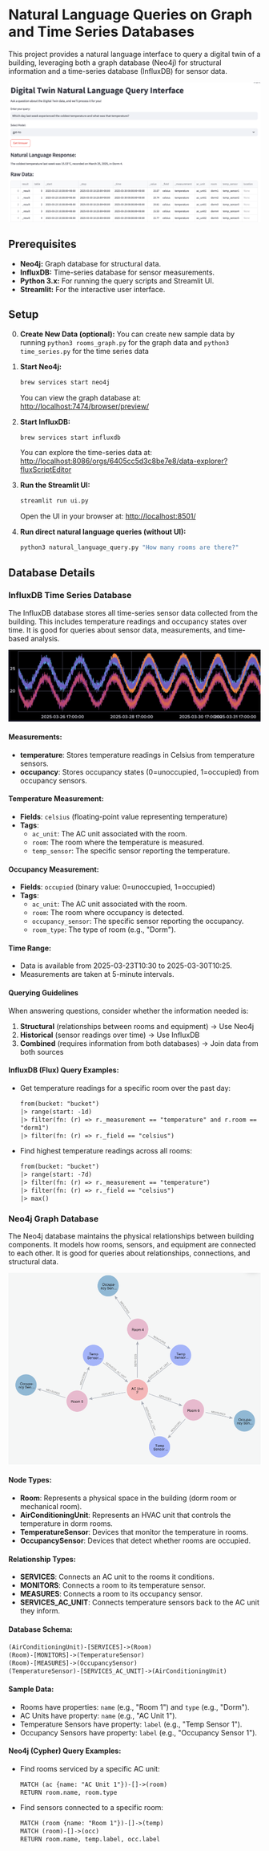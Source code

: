 # Natural Language Queries on Graph and Time Series Databases

This project provides a natural language interface to query a digital twin of a building, leveraging both a graph database (Neo4j) for structural information and a time-series database (InfluxDB) for sensor data.

![UI Example](pictures/ui.png)

## Prerequisites

-   **Neo4j:** Graph database for structural data.
-   **InfluxDB:** Time-series database for sensor measurements.
-   **Python 3.x:** For running the query scripts and Streamlit UI.
-   **Streamlit:** For the interactive user interface.

## Setup


0. **Create New Data (optional):**
    You can create new sample data by running 
    ```python3 rooms_graph.py``` for the graph data
    and 
    ```python3 time_series.py``` for the time series data

2.  **Start Neo4j:**
    ```bash
    brew services start neo4j
    ```
    You can view the graph database at: [http://localhost:7474/browser/preview/](http://localhost:7474/browser/preview/)

3.  **Start InfluxDB:**
    ```bash
    brew services start influxdb
    ```
    You can explore the time-series data at: [http://localhost:8086/orgs/6405cc5d3c8be7e8/data-explorer?fluxScriptEditor](http://localhost:8086/orgs/6405cc5d3c8be7e8/data-explorer?fluxScriptEditor)

4.  **Run the Streamlit UI:**
    ```bash
    streamlit run ui.py
    ```
    Open the UI in your browser at: [http://localhost:8501/](http://localhost:8501/)

5.  **Run direct natural language queries (without UI):**
    ```bash
    python3 natural_language_query.py "How many rooms are there?"
    ```

## Database Details

### InfluxDB Time Series Database

The InfluxDB database stores all time-series sensor data collected from the building. This includes temperature readings and occupancy states over time. It is good for queries about sensor data, measurements, and time-based analysis.

![Time Series Example](pictures/time_series.png)

#### Measurements:

-   **temperature**: Stores temperature readings in Celsius from temperature sensors.
-   **occupancy**: Stores occupancy states (0=unoccupied, 1=occupied) from occupancy sensors.

#### Temperature Measurement:

-   **Fields**: `celsius` (floating-point value representing temperature)
-   **Tags**:
    -   `ac_unit`: The AC unit associated with the room.
    -   `room`: The room where the temperature is measured.
    -   `temp_sensor`: The specific sensor reporting the temperature.

#### Occupancy Measurement:

-   **Fields**: `occupied` (binary value: 0=unoccupied, 1=occupied)
-   **Tags**:
    -   `ac_unit`: The AC unit associated with the room.
    -   `room`: The room where occupancy is detected.
    -   `occupancy_sensor`: The specific sensor reporting the occupancy.
    -   `room_type`: The type of room (e.g., "Dorm").

#### Time Range:

-   Data is available from 2025-03-23T10:30 to 2025-03-30T10:25.
-   Measurements are taken at 5-minute intervals.

#### Querying Guidelines

When answering questions, consider whether the information needed is:

1.  **Structural** (relationships between rooms and equipment) → Use Neo4j
2.  **Historical** (sensor readings over time) → Use InfluxDB
3.  **Combined** (requires information from both databases) → Join data from both sources

#### InfluxDB (Flux) Query Examples:

-   Get temperature readings for a specific room over the past day:
    ```flux
    from(bucket: "bucket")
    |> range(start: -1d)
    |> filter(fn: (r) => r._measurement == "temperature" and r.room == "dorm1")
    |> filter(fn: (r) => r._field == "celsius")
    ```
-   Find highest temperature readings across all rooms:
    ```flux
    from(bucket: "bucket")
    |> range(start: -7d)
    |> filter(fn: (r) => r._measurement == "temperature")
    |> filter(fn: (r) => r._field == "celsius")
    |> max()
    ```

### Neo4j Graph Database

The Neo4j database maintains the physical relationships between building components. It models how rooms, sensors, and equipment are connected to each other. It is good for queries about relationships, connections, and structural data.

![Graph Example](pictures/graph.png)

#### Node Types:

-   **Room**: Represents a physical space in the building (dorm room or mechanical room).
-   **AirConditioningUnit**: Represents an HVAC unit that controls the temperature in dorm rooms.
-   **TemperatureSensor**: Devices that monitor the temperature in rooms.
-   **OccupancySensor**: Devices that detect whether rooms are occupied.

#### Relationship Types:

-   **SERVICES**: Connects an AC unit to the rooms it conditions.
-   **MONITORS**: Connects a room to its temperature sensor.
-   **MEASURES**: Connects a room to its occupancy sensor.
-   **SERVICES_AC_UNIT**: Connects temperature sensors back to the AC unit they inform.

#### Database Schema:
```
(AirConditioningUnit)-[SERVICES]->(Room)
(Room)-[MONITORS]->(TemperatureSensor)
(Room)-[MEASURES]->(OccupancySensor)
(TemperatureSensor)-[SERVICES_AC_UNIT]->(AirConditioningUnit)
```
#### Sample Data:

-   Rooms have properties: `name` (e.g., "Room 1") and `type` (e.g., "Dorm").
-   AC Units have property: `name` (e.g., "AC Unit 1").
-   Temperature Sensors have property: `label` (e.g., "Temp Sensor 1").
-   Occupancy Sensors have property: `label` (e.g., "Occupancy Sensor 1").

#### Neo4j (Cypher) Query Examples:

-   Find rooms serviced by a specific AC unit:
    ```cypher
    MATCH (ac {name: "AC Unit 1"})-[]->(room)
    RETURN room.name, room.type
    ```
-   Find sensors connected to a specific room:
    ```cypher
    MATCH (room {name: "Room 1"})-[]->(temp)
    MATCH (room)-[]->(occ)
    RETURN room.name, temp.label, occ.label
    ```

